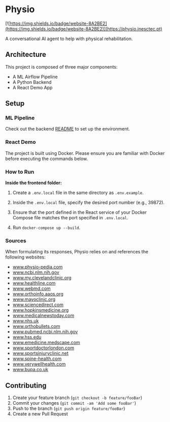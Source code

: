 # Physio

[![https://img.shields.io/badge/website-8A2BE2](https://img.shields.io/badge/website-8A2BE2)](https://physio.inesctec.pt)

A conversational AI agent to help with physical rehabilitation.

## Architecture

This project is composed of three major components:

* A ML Airflow Pipeline
* A Python Backend
* A React Demo App

## Setup

### ML Pipeline

Check out the backend [README](backend/README.md) to set up the environment.

### React Demo

The project is built using Docker. Please ensure you are familiar with Docker before executing the commands below.

### How to Run

**Inside the frontend folder:**

1. Create a `.env.local` file in the same directory as `.env.example`.

2. Inside the `.env.local` file, specify the desired port number (e.g., 39872).

3. Ensure that the port defined in the React service of your Docker Compose file matches the port specified in `.env.local`.

4. Run `docker-compose up --build`.


### Sources
 
When formulating its responses, Physio relies on and references the following websites:

- www.physio-pedia.com
- www.ncbi.nlm.nih.gov
- www.my.clevelandclinic.org
- www.healthline.com
- www.webmd.com
- www.orthoinfo.aaos.org
- www.mayoclinic.org
- www.sciencedirect.com
- www.hopkinsmedicine.org
- www.medicalnewstoday.com
- www.nhs.uk
- www.orthobullets.com
- www.pubmed.ncbi.nlm.nih.gov
- www.hss.edu
- www.emedicine.medscape.com
- www.sportdoctorlondon.com
- www.sportsinjuryclinic.net
- www.spine-health.com
- www.verywellhealth.com
- www.bupa.co.uk

## Contributing

1. Create your feature branch (`git checkout -b feature/fooBar`)
2. Commit your changes (`git commit -am 'Add some fooBar'`)
3. Push to the branch (`git push origin feature/fooBar`)
4. Create a new Pull Request
